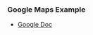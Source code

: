 ### Google Maps Example

* [Google Doc](https://developers.google.com/maps/documentation/android-sdk/start?hl=pt-br#enable-api-sdk)
